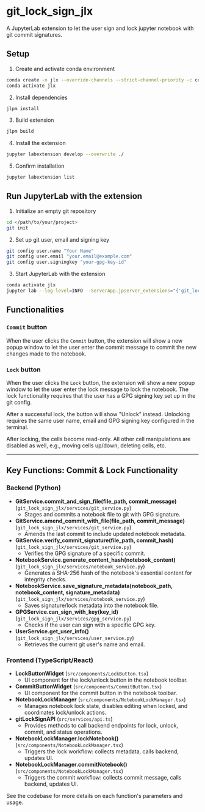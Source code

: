 # git_lock_sign_jlx


A JupyterLab extension to let the user sign and lock jupyter notebook with git commit signatures.

## Setup

1. Create and activate conda environment
```bash
conda create -n jlx --override-channels --strict-channel-priority -c conda-forge -c nodefaults jupyterlab=4 nodejs=18 git copier=7 jinja2-time
conda activate jlx
```

2. Install dependencies
```bash
jlpm install
```

3. Build extension
```bash
jlpm build
```

4. Install the extension
```bash
jupyter labextension develop --overwrite ./
```

5. Confirm installation
```bash
jupyter labextension list
```

## Run JupyterLab with the extension

1. Initialize an empty git repository
```bash
cd </path/to/your/project>
git init
```

2. Set up git user, email and signing key
```bash
git config user.name "Your Name"
git config user.email "your.email@example.com"
git config user.signingkey "your-gpg-key-id"
```

3. Start JupyterLab with the extension
```bash
conda activate jlx
jupyter lab --log-level=INFO --ServerApp.jpserver_extensions="{'git_lock_sign_jlx': True}"
```

## Functionalities

### `Commit` button

When the user clicks the `Commit` button, the extension will show a new popup window to let the user enter the commit message to commit the new changes made to the notebook.

### `Lock` button

When the user clicks the `Lock` button, the extension will show a new popup window to let the user enter the lock message to lock the notebook. The lock functionality requires that the user has a GPG signing key set up in the git config.

After a successful lock, the button will show "Unlock" instead. Unlocking requires the same user name, email and GPG signing key configured in the terminal.

After locking, the cells become read-only. All other cell manipulations are disabled as well, e.g., moving cells up/down, deleting cells, etc.

---

## Key Functions: Commit & Lock Functionality

### Backend (Python)
- **GitService.commit_and_sign_file(file_path, commit_message)** (`git_lock_sign_jlx/services/git_service.py`)
  - Stages and commits a notebook file to git with GPG signature.
- **GitService.amend_commit_with_file(file_path, commit_message)** (`git_lock_sign_jlx/services/git_service.py`)
  - Amends the last commit to include updated notebook metadata.
- **GitService.verify_commit_signature(file_path, commit_hash)** (`git_lock_sign_jlx/services/git_service.py`)
  - Verifies the GPG signature of a specific commit.
- **NotebookService.generate_content_hash(notebook_content)** (`git_lock_sign_jlx/services/notebook_service.py`)
  - Generates a SHA-256 hash of the notebook's essential content for integrity checks.
- **NotebookService.save_signature_metadata(notebook_path, notebook_content, signature_metadata)** (`git_lock_sign_jlx/services/notebook_service.py`)
  - Saves signature/lock metadata into the notebook file.
- **GPGService.can_sign_with_key(key_id)** (`git_lock_sign_jlx/services/gpg_service.py`)
  - Checks if the user can sign with a specific GPG key.
- **UserService.get_user_info()** (`git_lock_sign_jlx/services/user_service.py`)
  - Retrieves the current git user's name and email.

### Frontend (TypeScript/React)
- **LockButtonWidget** (`src/components/LockButton.tsx`)
  - UI component for the lock/unlock button in the notebook toolbar.
- **CommitButtonWidget** (`src/components/CommitButton.tsx`)
  - UI component for the commit button in the notebook toolbar.
- **NotebookLockManager** (`src/components/NotebookLockManager.tsx`)
  - Manages notebook lock state, disables editing when locked, and coordinates lock/unlock actions.
- **gitLockSignAPI** (`src/services/api.ts`)
  - Provides methods to call backend endpoints for lock, unlock, commit, and status operations.
- **NotebookLockManager.lockNotebook()** (`src/components/NotebookLockManager.tsx`)
  - Triggers the lock workflow: collects metadata, calls backend, updates UI.
- **NotebookLockManager.commitNotebook()** (`src/components/NotebookLockManager.tsx`)
  - Triggers the commit workflow: collects commit message, calls backend, updates UI.

See the codebase for more details on each function's parameters and usage.
